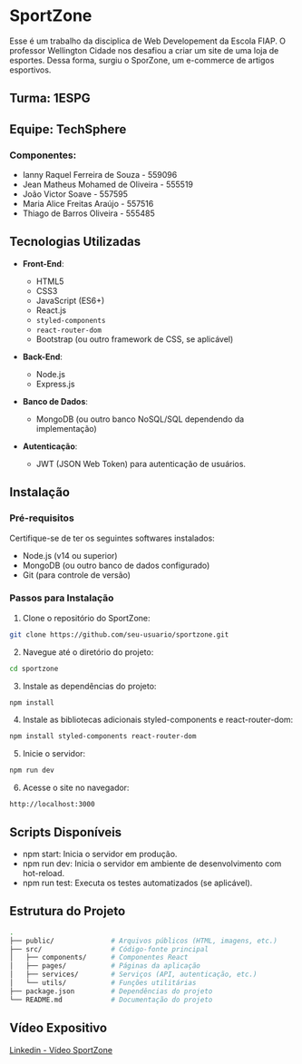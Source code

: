 # SportZone

Esse é um trabalho da disciplica de Web Developement da Escola FIAP. O professor Wellington Cidade nos desafiou a criar um site de uma loja de esportes. Dessa forma, surgiu o SporZone, um e-commerce de artigos esportivos.

## Turma: 1ESPG
## Equipe: TechSphere

### Componentes:
- Ianny Raquel Ferreira de Souza - 559096
- Jean Matheus Mohamed de Oliveira - 555519
- João Victor Soave - 557595
- Maria Alice Freitas Araújo - 557516
- Thiago de Barros Oliveira - 555485

## Tecnologias Utilizadas

- **Front-End**:
  - HTML5
  - CSS3
  - JavaScript (ES6+)
  - React.js
  - `styled-components`
  - `react-router-dom`
  - Bootstrap (ou outro framework de CSS, se aplicável)
  
- **Back-End**:
  - Node.js
  - Express.js
  
- **Banco de Dados**:
  - MongoDB (ou outro banco NoSQL/SQL dependendo da implementação)

- **Autenticação**:
  - JWT (JSON Web Token) para autenticação de usuários.

## Instalação

### Pré-requisitos

Certifique-se de ter os seguintes softwares instalados:

- Node.js (v14 ou superior)
- MongoDB (ou outro banco de dados configurado)
- Git (para controle de versão)

### Passos para Instalação

1. Clone o repositório do SportZone:

```bash
git clone https://github.com/seu-usuario/sportzone.git
```

2. Navegue até o diretório do projeto:

```bash
cd sportzone
```

3. Instale as dependências do projeto:

```bash
npm install
```

4. Instale as bibliotecas adicionais styled-components e react-router-dom:

```bash
npm install styled-components react-router-dom
```
5. Inicie o servidor:

```bash
npm run dev
```

6. Acesse o site no navegador:

``` arduino
http://localhost:3000
```

## Scripts Disponíveis
- npm start: Inicia o servidor em produção.
- npm run dev: Inicia o servidor em ambiente de desenvolvimento com hot-reload.
- npm run test: Executa os testes automatizados (se aplicável).

## Estrutura do Projeto
```bash
.
├── public/              # Arquivos públicos (HTML, imagens, etc.)
├── src/                 # Código-fonte principal
│   ├── components/      # Componentes React
│   ├── pages/           # Páginas da aplicação
│   ├── services/        # Serviços (API, autenticação, etc.)
│   └── utils/           # Funções utilitárias
├── package.json         # Dependências do projeto
└── README.md            # Documentação do projeto
```
## Vídeo Expositivo
[Linkedin - Vídeo SportZone](https://www.linkedin.com/posts/jean-matheus-mohamed-de-oliveira-263a40295_desenvolvimentoweb-react-javascript-activity-7238352454503792643-xyyC?utm_source=share&utm_medium=member_desktop)
